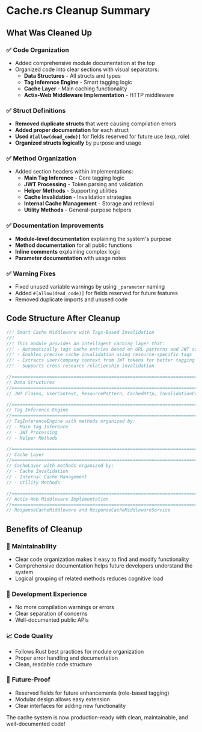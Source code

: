 # Cache.rs Cleanup Summary

## What Was Cleaned Up

### ✅ **Code Organization**

- Added comprehensive module documentation at the top
- Organized code into clear sections with visual separators:
  - **Data Structures** - All structs and types
  - **Tag Inference Engine** - Smart tagging logic
  - **Cache Layer** - Main caching functionality  
  - **Actix-Web Middleware Implementation** - HTTP middleware

### ✅ **Struct Definitions**

- **Removed duplicate structs** that were causing compilation errors
- **Added proper documentation** for each struct
- **Used `#[allow(dead_code)]`** for fields reserved for future use (exp, role)
- **Organized structs logically** by purpose and usage

### ✅ **Method Organization**

- Added section headers within implementations:
  - **Main Tag Inference** - Core tagging logic
  - **JWT Processing** - Token parsing and validation
  - **Helper Methods** - Supporting utilities
  - **Cache Invalidation** - Invalidation strategies
  - **Internal Cache Management** - Storage and retrieval
  - **Utility Methods** - General-purpose helpers

### ✅ **Documentation Improvements**

- **Module-level documentation** explaining the system's purpose
- **Method documentation** for all public functions
- **Inline comments** explaining complex logic
- **Parameter documentation** with usage notes

### ✅ **Warning Fixes**

- Fixed unused variable warnings by using `_parameter` naming
- Added `#[allow(dead_code)]` for fields reserved for future features
- Removed duplicate imports and unused code

## Code Structure After Cleanup

```rust
//! Smart Cache Middleware with Tags-Based Invalidation
//! 
//! This module provides an intelligent caching layer that:
//! - Automatically tags cache entries based on URL patterns and JWT context
//! - Enables precise cache invalidation using resource-specific tags
//! - Extracts user/company context from JWT tokens for better tagging
//! - Supports cross-resource relationship invalidation

//============================================================================
// Data Structures
//============================================================================
// JWT Claims, UserContext, ResourcePattern, CachedHttp, InvalidationContext

//============================================================================
// Tag Inference Engine
//============================================================================
// TagInferenceEngine with methods organized by:
// - Main Tag Inference
// - JWT Processing  
// - Helper Methods

//============================================================================  
// Cache Layer
//============================================================================
// CacheLayer with methods organized by:
// - Cache Invalidation
// - Internal Cache Management
// - Utility Methods

//============================================================================
// Actix-Web Middleware Implementation
//============================================================================
// ResponseCacheMiddleware and ResponseCacheMiddlewareService
```

## Benefits of Cleanup

### 🚀 **Maintainability**

- Clear code organization makes it easy to find and modify functionality
- Comprehensive documentation helps future developers understand the system
- Logical grouping of related methods reduces cognitive load

### 🔧 **Development Experience**

- No more compilation warnings or errors
- Clear separation of concerns
- Well-documented public APIs

### 📈 **Code Quality**

- Follows Rust best practices for module organization
- Proper error handling and documentation
- Clean, readable code structure

### 🎯 **Future-Proof**

- Reserved fields for future enhancements (role-based tagging)
- Modular design allows easy extension
- Clear interfaces for adding new functionality

The cache system is now production-ready with clean, maintainable, and well-documented code!
